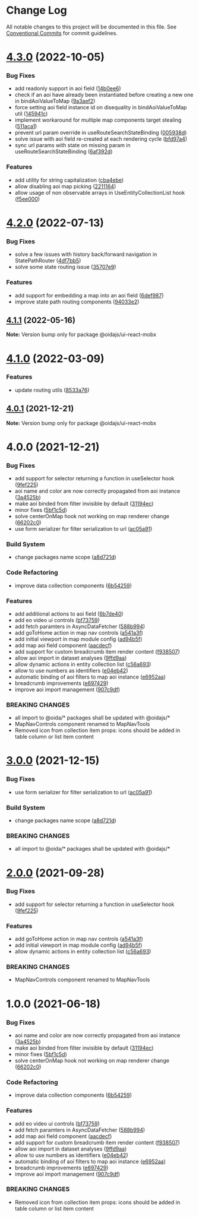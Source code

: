# Change Log

All notable changes to this project will be documented in this file.
See [Conventional Commits](https://conventionalcommits.org) for commit guidelines.

# [4.3.0](https://github.com/cgi-italy/oida/compare/@oidajs/ui-react-mobx@4.2.0...@oidajs/ui-react-mobx@4.3.0) (2022-10-05)


### Bug Fixes

* add readonly support in aoi field ([14b0ee6](https://github.com/cgi-italy/oida/commit/14b0ee6b239ac8bb585ecd6c5a1cf1071281118d))
* check if an aoi have already been instantiated before creating a new one in bindAoiValueToMap ([9a3aef2](https://github.com/cgi-italy/oida/commit/9a3aef20da0c9786e3b8152b41d4f95e27f6ed22))
* force setting aoi field instance id on disequality in bindAoiValueToMap util ([145941c](https://github.com/cgi-italy/oida/commit/145941ce3d8988dca18c6813c3e78fbc45a15cca))
* implement workaround for multiple map components target stealing ([511aca1](https://github.com/cgi-italy/oida/commit/511aca14d41295dd933b9a95f973743c80688d33))
* prevent url param override in useRouteSearchStateBinding ([005938d](https://github.com/cgi-italy/oida/commit/005938daf2529198346684e84d3a0cf212fcb831))
* solve issue with aoi field re-created at each rendering cycle ([bfd97a4](https://github.com/cgi-italy/oida/commit/bfd97a4434089bd29adec7ec619fdd3881c426b4))
* sync url params with state on missing param in useRouteSearchStateBinding ([6af392d](https://github.com/cgi-italy/oida/commit/6af392dba36ba2b5aa8a3355e53399c63cb643a1))


### Features

* add utility for string capitalization ([cba4ebe](https://github.com/cgi-italy/oida/commit/cba4ebe38f65b6bb4f857f5c1dd29b47fa4f6154))
* allow disabling aoi map picking ([2211164](https://github.com/cgi-italy/oida/commit/2211164e4af67e09bdd499167a86aa0eec292b27))
* allow usage of non observable arrays in UseEntityCollectionList hook ([f5ee000](https://github.com/cgi-italy/oida/commit/f5ee0001983dd346dbad43ac14c16a78ff7bfc89))





# [4.2.0](https://github.com/cgi-italy/oida/compare/@oidajs/ui-react-mobx@4.1.1...@oidajs/ui-react-mobx@4.2.0) (2022-07-13)


### Bug Fixes

* solve a few issues with history back/forward navigation in StatePathRouter ([4df7bb5](https://github.com/cgi-italy/oida/commit/4df7bb557da5e4cc513c2a70c66e11641df2f0c7))
* solve some state routing issue ([35707e9](https://github.com/cgi-italy/oida/commit/35707e916543eb5dd1e88c06ec3b16ad11676f67))


### Features

* add support for embedding a map into an aoi field ([6def987](https://github.com/cgi-italy/oida/commit/6def9877e6071d108883527eb66cde78186b8acb))
* improve state path routing components ([94033e2](https://github.com/cgi-italy/oida/commit/94033e23a08e29390d2654042053ac041aae601c))





## [4.1.1](https://github.com/cgi-italy/oida/compare/@oidajs/ui-react-mobx@4.1.0...@oidajs/ui-react-mobx@4.1.1) (2022-05-16)

**Note:** Version bump only for package @oidajs/ui-react-mobx





# [4.1.0](https://github.com/cgi-italy/oida/compare/@oidajs/ui-react-mobx@4.0.1...@oidajs/ui-react-mobx@4.1.0) (2022-03-09)


### Features

* update routing utils ([8533a76](https://github.com/cgi-italy/oida/commit/8533a76b4220417d811b4114ff770223d26906d8))





## [4.0.1](https://github.com/cgi-italy/oida/compare/@oidajs/ui-react-mobx@4.0.0...@oidajs/ui-react-mobx@4.0.1) (2021-12-21)

**Note:** Version bump only for package @oidajs/ui-react-mobx






# 4.0.0 (2021-12-21)


### Bug Fixes

* add support for selector returning a function in useSelector hook ([9fef225](https://github.com/cgi-italy/oida/commit/9fef22532323fb329cd900c8c66ce0845673fa42))
* aoi name and color are now correctly propagated from aoi instance ([3a4525b](https://github.com/cgi-italy/oida/commit/3a4525b2ba6821e02d6d1bb465ca433397455929))
* make aoi binded from filter invisible by default ([31194ec](https://github.com/cgi-italy/oida/commit/31194ec613dc8725bd9f24188e8085e6014297bd))
* minor fixes ([5bf1c5d](https://github.com/cgi-italy/oida/commit/5bf1c5d8e62fef3c7eb7c0cf9a268e014e572031))
* solve centerOnMap hook not working on map renderer change ([66202c0](https://github.com/cgi-italy/oida/commit/66202c0fbf1e5c238bd0a5f42fe37f920fdc1dac))
* use form serializer for filter serialization to url ([ac05a91](https://github.com/cgi-italy/oida/commit/ac05a915fc08546679386a6efdf1c6b5d4ed60b1))


### Build System

* change packages name scope ([a8d721d](https://github.com/cgi-italy/oida/commit/a8d721db395a8a9f9c52808c5318c392096cc2a3))


### Code Refactoring

* improve data collection components ([6b54259](https://github.com/cgi-italy/oida/commit/6b542593300a06cc6fff16a0c0100a99ab786b31))


### Features

* add additional actions to aoi field ([6b7de40](https://github.com/cgi-italy/oida/commit/6b7de40e47d5844a114a9d0f3adfac4d1e33387c))
* add eo video ui controls ([bf73759](https://github.com/cgi-italy/oida/commit/bf73759716b156b152e3b09aa97fedfe1effe082))
* add fetch paramters in AsyncDataFetcher ([588b994](https://github.com/cgi-italy/oida/commit/588b9940e2fa071125654288868bd5d5092f49d8))
* add goToHome action in map nav controls ([a541a3f](https://github.com/cgi-italy/oida/commit/a541a3f33900843e999d325e7358e7349f06ebdc))
* add initial viewport in map module config ([ad94b5f](https://github.com/cgi-italy/oida/commit/ad94b5fc6f74c4e1fd8854300cada210105730c2))
* add map aoi field component ([aacdecf](https://github.com/cgi-italy/oida/commit/aacdecff3248b8e1e513dafe77bab2decda35f08))
* add support for custom breadcrumb item render content ([f938507](https://github.com/cgi-italy/oida/commit/f9385079309786a577249eaf4bfcc95d19440602))
* allow aoi import in dataset analyses ([9ffd9aa](https://github.com/cgi-italy/oida/commit/9ffd9aa8f9572876be74c348026c4e6a46fb4189))
* allow dynamic actions in entity collection list ([c56a693](https://github.com/cgi-italy/oida/commit/c56a69383cddd9bd1691227bf914f3c9360f0add))
* allow to use numbers as identifiers ([e04eb42](https://github.com/cgi-italy/oida/commit/e04eb420fa84a0749f473eb599e201ef6941bf0c))
* automatic binding of aoi filters to map aoi instance ([e6952aa](https://github.com/cgi-italy/oida/commit/e6952aa1ad9c3e2a575f8572852a274bc5a474e3))
* breadcrumb improvements ([e697429](https://github.com/cgi-italy/oida/commit/e697429c074d0df585a3178b5061e4d39d4f20ff))
* improve aoi import management ([907c9df](https://github.com/cgi-italy/oida/commit/907c9df0c119821803d74b225a19909d1f605ad1))


### BREAKING CHANGES

* all import to @oida/\* packages shall be updated with @oidajs/\*
* MapNavControls component renamed to MapNavTools
* Removed icon from collection item props: icons should be added in table column or
list item content





# [3.0.0](https://github.com/cgi-italy/oida/compare/@oida/ui-react-mobx@1.0.0...@oida/ui-react-mobx@2.0.0) (2021-12-15)


### Bug Fixes

* use form serializer for filter serialization to url ([ac05a91](https://github.com/cgi-italy/oida/commit/ac05a915fc08546679386a6efdf1c6b5d4ed60b1))


### Build System

* change packages name scope ([a8d721d](https://github.com/cgi-italy/oida/commit/a8d721db395a8a9f9c52808c5318c392096cc2a3))


### BREAKING CHANGES

* all import to @oida/\* packages shall be updated with @oidajs/\*





# [2.0.0](https://github.com/cgi-italy/oida/compare/@oida/ui-react-mobx@1.0.0...@oida/ui-react-mobx@2.0.0) (2021-09-28)


### Bug Fixes

* add support for selector returning a function in useSelector hook ([9fef225](https://github.com/cgi-italy/oida/commit/9fef22532323fb329cd900c8c66ce0845673fa42))


### Features

* add goToHome action in map nav controls ([a541a3f](https://github.com/cgi-italy/oida/commit/a541a3f33900843e999d325e7358e7349f06ebdc))
* add initial viewport in map module config ([ad94b5f](https://github.com/cgi-italy/oida/commit/ad94b5fc6f74c4e1fd8854300cada210105730c2))
* allow dynamic actions in entity collection list ([c56a693](https://github.com/cgi-italy/oida/commit/c56a69383cddd9bd1691227bf914f3c9360f0add))


### BREAKING CHANGES

* MapNavControls component renamed to MapNavTools





# 1.0.0 (2021-06-18)


### Bug Fixes

* aoi name and color are now correctly propagated from aoi instance ([3a4525b](https://github.com/cgi-italy/oida/commit/3a4525b2ba6821e02d6d1bb465ca433397455929))
* make aoi binded from filter invisible by default ([31194ec](https://github.com/cgi-italy/oida/commit/31194ec613dc8725bd9f24188e8085e6014297bd))
* minor fixes ([5bf1c5d](https://github.com/cgi-italy/oida/commit/5bf1c5d8e62fef3c7eb7c0cf9a268e014e572031))
* solve centerOnMap hook not working on map renderer change ([66202c0](https://github.com/cgi-italy/oida/commit/66202c0fbf1e5c238bd0a5f42fe37f920fdc1dac))


### Code Refactoring

* improve data collection components ([6b54259](https://github.com/cgi-italy/oida/commit/6b542593300a06cc6fff16a0c0100a99ab786b31))


### Features

* add eo video ui controls ([bf73759](https://github.com/cgi-italy/oida/commit/bf73759716b156b152e3b09aa97fedfe1effe082))
* add fetch paramters in AsyncDataFetcher ([588b994](https://github.com/cgi-italy/oida/commit/588b9940e2fa071125654288868bd5d5092f49d8))
* add map aoi field component ([aacdecf](https://github.com/cgi-italy/oida/commit/aacdecff3248b8e1e513dafe77bab2decda35f08))
* add support for custom breadcrumb item render content ([f938507](https://github.com/cgi-italy/oida/commit/f9385079309786a577249eaf4bfcc95d19440602))
* allow aoi import in dataset analyses ([9ffd9aa](https://github.com/cgi-italy/oida/commit/9ffd9aa8f9572876be74c348026c4e6a46fb4189))
* allow to use numbers as identifiers ([e04eb42](https://github.com/cgi-italy/oida/commit/e04eb420fa84a0749f473eb599e201ef6941bf0c))
* automatic binding of aoi filters to map aoi instance ([e6952aa](https://github.com/cgi-italy/oida/commit/e6952aa1ad9c3e2a575f8572852a274bc5a474e3))
* breadcrumb improvements ([e697429](https://github.com/cgi-italy/oida/commit/e697429c074d0df585a3178b5061e4d39d4f20ff))
* improve aoi import management ([907c9df](https://github.com/cgi-italy/oida/commit/907c9df0c119821803d74b225a19909d1f605ad1))


### BREAKING CHANGES

* Removed icon from collection item props: icons should be added in table column or
list item content
